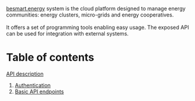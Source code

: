 [besmart.energy](https://besmart.energy/) system is the cloud platform designed to manage energy communities: energy clusters, micro-grids and energy cooperatives.<br><br>
It offers a set of programming tools enabling easy usage. The exposed API can be used for integration with external systems.

# Table of contents
[API description](API/README.md)
1. [Authentication](API/authentication.md)
2. [Basic API endpoints](API/besmart_api.md)
